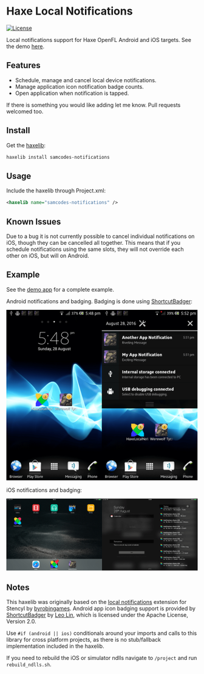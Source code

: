 # Haxe Local Notifications

[![License](http://img.shields.io/:license-mit-blue.svg?style=flat-square)](https://github.com/Tw1ddle/samcodes-notifications/blob/master/LICENSE)

Local notifications support for Haxe OpenFL Android and iOS targets. See the demo [here](https://github.com/Tw1ddle/samcodes-notifications-demo).

## Features

* Schedule, manage and cancel local device notifications.
* Manage application icon notification badge counts.
* Open application when notification is tapped.

If there is something you would like adding let me know. Pull requests welcomed too.

## Install

Get the [haxelib](http://lib.haxe.org/p/samcodes-notifications):

```bash
haxelib install samcodes-notifications
```

## Usage

Include the haxelib through Project.xml:
```xml
<haxelib name="samcodes-notifications" />
```

## Known Issues
Due to a bug it is not currently possible to cancel individual notifications on iOS, though they can be cancelled all together. This means that if you schedule notifications using the same slots, they will not override each other on iOS, but will on Android.

## Example

See the [demo app](https://github.com/Tw1ddle/samcodes-notifications-demo) for a complete example.

Android notifications and badging. Badging is done using [ShortcutBadger](https://github.com/leolin310148/ShortcutBadger):

![Screenshot of Android notification](https://github.com/Tw1ddle/samcodes-notifications-demo/blob/master/screenshots/notification-android.png?raw=true "Notification Android")

iOS notifications and badging:

![Screenshot of iOS notification](https://github.com/Tw1ddle/samcodes-notifications-demo/blob/master/screenshots/notification-ios.png?raw=true "Notification iOS")

## Notes
This haxelib was originally based on the [local notifications](https://github.com/byrobingames/localnotifications) extension for Stencyl by [byrobingames](https://github.com/byrobingames).
Android app icon badging support is provided by [ShortcutBadger](https://github.com/leolin310148/ShortcutBadger) by [Leo Lin](https://github.com/leolin310148), which is licensed under the Apache License, Version 2.0.

Use ```#if (android || ios)``` conditionals around your imports and calls to this library for cross platform projects, as there is no stub/fallback implementation included in the haxelib.

If you need to rebuild the iOS or simulator ndlls navigate to ```/project``` and run ```rebuild_ndlls.sh```.
